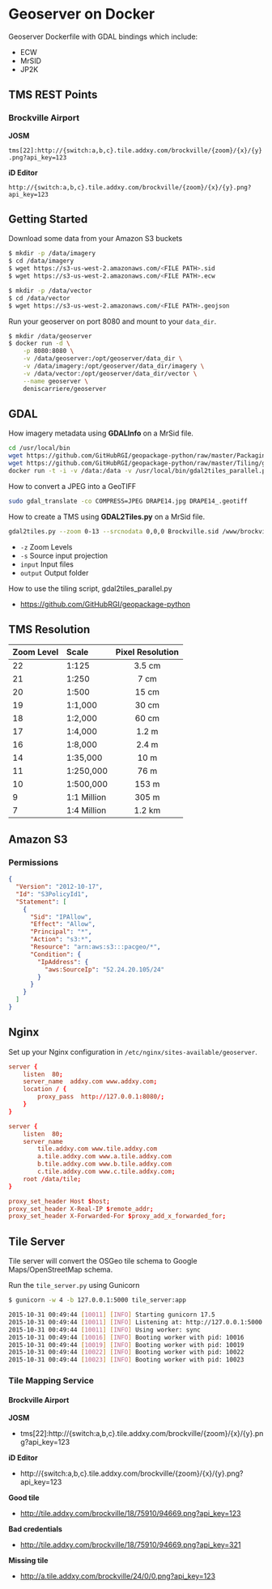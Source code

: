 Geoserver on Docker
===================

Geoserver Dockerfile with GDAL bindings which include:

- ECW
- MrSID
- JP2K

TMS REST Points
---------------

### Brockville Airport

**JOSM**

`tms[22]:http://{switch:a,b,c}.tile.addxy.com/brockville/{zoom}/{x}/{y}.png?api_key=123`

**iD Editor**

`http://{switch:a,b,c}.tile.addxy.com/brockville/{zoom}/{x}/{y}.png?api_key=123`

Getting Started
---------------

Download some data from your Amazon S3 buckets

```bash
$ mkdir -p /data/imagery
$ cd /data/imagery
$ wget https://s3-us-west-2.amazonaws.com/<FILE PATH>.sid
$ wget https://s3-us-west-2.amazonaws.com/<FILE PATH>.ecw

$ mkdir -p /data/vector
$ cd /data/vector
$ wget https://s3-us-west-2.amazonaws.com/<FILE PATH>.geojson
```

Run your geoserver on port 8080 and mount to your `data_dir`.

```bash
$ mkdir /data/geoserver
$ docker run -d \
    -p 8080:8080 \
    -v /data/geoserver:/opt/geoserver/data_dir \
    -v /data/imagery:/opt/geoserver/data_dir/imagery \
    -v /data/vector:/opt/geoserver/data_dir/vector \
    --name geoserver \
    deniscarriere/geoserver
```

GDAL
----

How imagery metadata using **GDALInfo** on a MrSid file.

```bash
cd /usr/local/bin
wget https://github.com/GitHubRGI/geopackage-python/raw/master/Packaging/tiles2gpkg_parallel.py
wget https://github.com/GitHubRGI/geopackage-python/raw/master/Tiling/gdal2tiles_parallel.py
docker run -t -i -v /data:/data -v /usr/local/bin/gdal2tiles_parallel.py:/usr/local/bin/gdal2tiles_parallel.py geodata/gdal /bin/bash
```

How to convert a JPEG into a GeoTIFF

```bash
sudo gdal_translate -co COMPRESS=JPEG DRAPE14.jpg DRAPE14_.geotiff
```


How to create a TMS using **GDAL2Tiles.py** on a MrSid file.

```bash
gdal2tiles.py --zoom 0-13 --srcnodata 0,0,0 Brockville.sid /www/brockville/
```

- `-z` Zoom Levels
- `-s` Source input projection
- `input` Input files
- `output` Output folder

How to use the tiling script, gdal2tiles_parallel.py

- https://github.com/GitHubRGI/geopackage-python


TMS Resolution
--------------

| Zoom Level |     Scale      | Pixel Resolution |
|:-----------|:---------------|:----------------:|
|  22        |  1:125         |  3.5 cm          |
|  21        |  1:250         |  7 cm            |
|  20        |  1:500         |  15 cm           |
|  19        |  1:1,000       |  30 cm           |
|  18        |  1:2,000       |  60 cm           |
|  17        |  1:4,000       |  1.2 m           |
|  16        |  1:8,000       |  2.4 m           |
|  14        |  1:35,000      |  10 m            |
|  11        |  1:250,000     |  76 m            |
|  10        |  1:500,000     |  153 m           |
|  9         |  1:1 Million   |  305 m           |
|  7         |  1:4 Million   |  1.2 km          |

Amazon S3
---------

### Permissions

```json
{
  "Version": "2012-10-17",
  "Id": "S3PolicyId1",
  "Statement": [
    {
      "Sid": "IPAllow",
      "Effect": "Allow",
      "Principal": "*",
      "Action": "s3:*",
      "Resource": "arn:aws:s3:::pacgeo/*",
      "Condition": {
        "IpAddress": {
          "aws:SourceIp": "52.24.20.105/24"
        }
      }
    }
  ]
}
```

Nginx
-----

Set up your Nginx configuration in `/etc/nginx/sites-available/geoserver`.

```conf
server {
    listen  80;
    server_name  addxy.com www.addxy.com;
    location / {
        proxy_pass  http://127.0.0.1:8080/;
    }
}

server {
    listen  80;
    server_name  
        tile.addxy.com www.tile.addxy.com
        a.tile.addxy.com www.a.tile.addxy.com
        b.tile.addxy.com www.b.tile.addxy.com
        c.tile.addxy.com www.c.tile.addxy.com;
    root /data/tile;
}

proxy_set_header Host $host;
proxy_set_header X-Real-IP $remote_addr;
proxy_set_header X-Forwarded-For $proxy_add_x_forwarded_for;
```

## Tile Server

Tile server will convert the OSGeo tile schema to Google Maps/OpenStreetMap schema.

Run the `tile_server.py` using Gunicorn

```bash
$ gunicorn -w 4 -b 127.0.0.1:5000 tile_server:app

2015-10-31 00:49:44 [10011] [INFO] Starting gunicorn 17.5
2015-10-31 00:49:44 [10011] [INFO] Listening at: http://127.0.0.1:5000 (10011)
2015-10-31 00:49:44 [10011] [INFO] Using worker: sync
2015-10-31 00:49:44 [10016] [INFO] Booting worker with pid: 10016
2015-10-31 00:49:44 [10019] [INFO] Booting worker with pid: 10019
2015-10-31 00:49:44 [10022] [INFO] Booting worker with pid: 10022
2015-10-31 00:49:44 [10023] [INFO] Booting worker with pid: 10023
```

### Tile Mapping Service

#### Brockville Airport

**JOSM**

- tms[22]:http://{switch:a,b,c}.tile.addxy.com/brockville/{zoom}/{x}/{y}.png?api_key=123

**iD Editor**

- http://{switch:a,b,c}.tile.addxy.com/brockville/{zoom}/{x}/{y}.png?api_key=123


**Good tile**

- http://tile.addxy.com/brockville/18/75910/94669.png?api_key=123

**Bad credentials**

- http://tile.addxy.com/brockville/18/75910/94669.png?api_key=321

**Missing tile**

- http://a.tile.addxy.com/brockville/24/0/0.png?api_key=123

